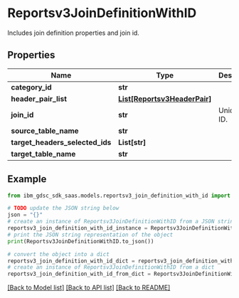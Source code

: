 # Reportsv3JoinDefinitionWithID

Includes join definition properties and join id.

## Properties

Name | Type | Description | Notes
------------ | ------------- | ------------- | -------------
**category_id** | **str** |  | [optional] 
**header_pair_list** | [**List[Reportsv3HeaderPair]**](Reportsv3HeaderPair.md) |  | [optional] 
**join_id** | **str** | Unique join ID. | [optional] 
**source_table_name** | **str** |  | [optional] 
**target_headers_selected_ids** | **List[str]** |  | [optional] 
**target_table_name** | **str** |  | [optional] 

## Example

```python
from ibm_gdsc_sdk_saas.models.reportsv3_join_definition_with_id import Reportsv3JoinDefinitionWithID

# TODO update the JSON string below
json = "{}"
# create an instance of Reportsv3JoinDefinitionWithID from a JSON string
reportsv3_join_definition_with_id_instance = Reportsv3JoinDefinitionWithID.from_json(json)
# print the JSON string representation of the object
print(Reportsv3JoinDefinitionWithID.to_json())

# convert the object into a dict
reportsv3_join_definition_with_id_dict = reportsv3_join_definition_with_id_instance.to_dict()
# create an instance of Reportsv3JoinDefinitionWithID from a dict
reportsv3_join_definition_with_id_from_dict = Reportsv3JoinDefinitionWithID.from_dict(reportsv3_join_definition_with_id_dict)
```
[[Back to Model list]](../README.md#documentation-for-models) [[Back to API list]](../README.md#documentation-for-api-endpoints) [[Back to README]](../README.md)


